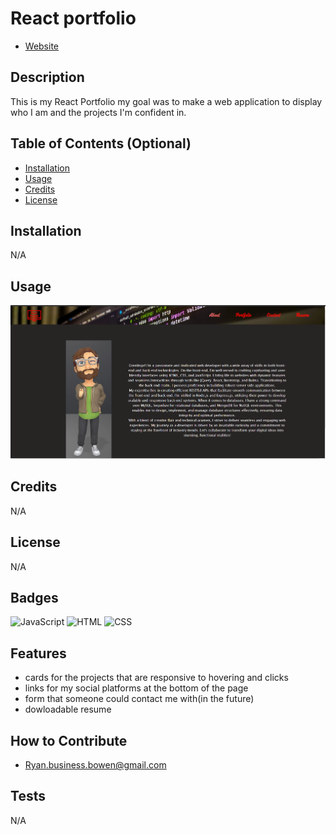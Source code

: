 # React portfolio

- [Website](https://ryans-react-portfolio.netlify.app/)

## Description

This is my React Portfolio my goal was to make a web application to display who I am and the projects I'm confident in.

## Table of Contents (Optional)

- [Installation](#installation)
- [Usage](#usage)
- [Credits](#credits)
- [License](#license)

## Installation

N/A

## Usage

   ![website](./src/assets/ReactPortfolio.PNG)

## Credits

N/A

## License

N/A

## Badges

![JavaScript](https://img.shields.io/badge/JavaScript-68.2%25-yellow)
![HTML](https://img.shields.io/badge/HTML-2.7%25-red)
![CSS](https://img.shields.io/badge/CSS-29.1%25-purple)

## Features

- cards for the projects that are responsive to hovering and clicks
- links for my social platforms at the bottom of the page
- form that someone could contact me with(in the future)
- dowloadable resume


## How to Contribute

- Ryan.business.bowen@gmail.com

## Tests

N/A

